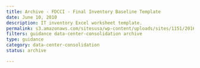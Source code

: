 ```yaml
---
title: Archive - FDCCI - Final Inventory Baseline Template
date: June 10, 2010
description: IT inventory Excel worksheet template.
permalink: s3.amazonaws.com/sitesusa/wp-content/uploads/sites/1151/2016/11/FDCCI-Final-Inventory-Baseline-Template.xls
filters: guidance data-center-consolidation archive
type: guidance
category: data-center-consolidation
status: archive

---
```

